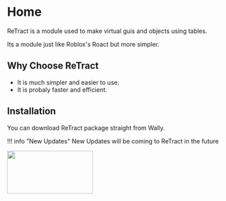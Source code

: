 # Home

ReTract is a module used to make virtual guis and objects using tables.

Its a module just like Roblox's Roact but more simpler.

## Why Choose ReTract

- It is much simpler and easier to use.
- It is probaly faster and efficient.

## Installation

You can download ReTract package straight from Wally.

!!! info "New Updates"
    New Updates will be coming to ReTract in the future


[<img src="https://wally.run/static/wally-logo.7f93c2d5.svg" width="200" height="100">](https://wally.run/package/daulric/retract)